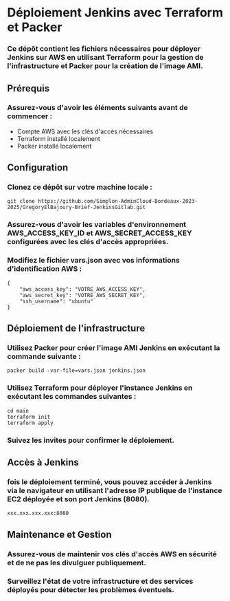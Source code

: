 # Déploiement Jenkins avec Terraform et Packer

### Ce dépôt contient les fichiers nécessaires pour déployer Jenkins sur AWS en utilisant Terraform pour la gestion de l'infrastructure et Packer pour la création de l'image AMI.

## Prérequis

### Assurez-vous d'avoir les éléments suivants avant de commencer :

- Compte AWS avec les clés d'accès nécessaires
- Terraform installé localement
- Packer installé localement

## Configuration

### Clonez ce dépôt sur votre machine locale :

```
git clone https://github.com/Simplon-AdminCloud-Bordeaux-2023-2025/GregoryElBajoury-Brief-JenkinsGitlab.git
```
### Assurez-vous d'avoir les variables d'environnement AWS_ACCESS_KEY_ID et AWS_SECRET_ACCESS_KEY configurées avec les clés d'accès appropriées.

### Modifiez le fichier vars.json avec vos informations d'identification AWS :

```
{
    "aws_access_key": "VOTRE_AWS_ACCESS_KEY",
    "aws_secret_key": "VOTRE_AWS_SECRET_KEY",
    "ssh_username": "ubuntu"
}
```

## Déploiement de l'infrastructure

### Utilisez Packer pour créer l'image AMI Jenkins en exécutant la commande suivante :

`packer build -var-file=vars.json jenkins.json
`

### Utilisez Terraform pour déployer l'instance Jenkins en exécutant les commandes suivantes :

```
cd main
terraform init
terraform apply
```
### Suivez les invites pour confirmer le déploiement.

## Accès à Jenkins

### fois le déploiement terminé, vous pouvez accéder à Jenkins via le navigateur en utilisant l'adresse IP publique de l'instance EC2 déployée et son port Jenkins (8080).

```
xxx.xxx.xxx.xxx:8080
```

## Maintenance et Gestion

### Assurez-vous de maintenir vos clés d'accès AWS en sécurité et de ne pas les divulguer publiquement.

### Surveillez l'état de votre infrastructure et des services déployés pour détecter les problèmes éventuels.




